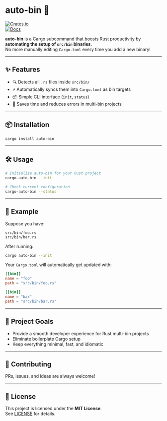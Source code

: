# auto-bin 🚀  

[![Crates.io](https://img.shields.io/crates/v/auto-bin.svg)](https://crates.io/crates/auto-bin)  
[![Docs](https://docs.rs/auto-bin/badge.svg)](https://docs.rs/auto-bin)  

**auto-bin** is a Cargo subcommand that boosts Rust productivity by **automating the setup of `src/bin` binaries**.  
No more manually editing `Cargo.toml` every time you add a new binary!  

---

## ✨ Features
- 🔍 Detects all `.rs` files inside `src/bin/`  
- ⚡ Automatically syncs them into `Cargo.toml` as bin targets  
- 📦 Simple CLI interface (`init`, `status`)  
- 🚀 Saves time and reduces errors in multi-bin projects  

---

## 📦 Installation
```bash
cargo install auto-bin
```

---

## 🛠️ Usage

```bash
# Initialize auto-bin for your Rust project
cargo-auto-bin --init

# Check current configuration
cargo-auto-bin --status
```

---

## 🔮 Example
Suppose you have:
```
src/bin/foo.rs
src/bin/bar.rs
```

After running:
```bash
cargo auto-bin --init
```

Your `Cargo.toml` will automatically get updated with:
```toml
[[bin]]
name = "foo"
path = "src/bin/foo.rs"

[[bin]]
name = "bar"
path = "src/bin/bar.rs"
```

---

## 📂 Project Goals
- Provide a smooth developer experience for Rust multi-bin projects  
- Eliminate boilerplate Cargo setup  
- Keep everything minimal, fast, and idiomatic  

---

## 🤝 Contributing
PRs, issues, and ideas are always welcome!  

---

## 📜 License
This project is licensed under the **MIT License**.  
See [LICENSE](LICENSE) for details.  
